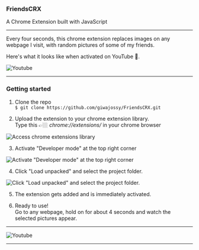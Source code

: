 ### FriendsCRX
A Chrome Extension built with JavaScript
***

Every four seconds, this chrome extension replaces images on any webpage I visit, with random pictures of some of my friends. 

Here's what it looks like when activated on YouTube 👀. 

![Youtube](https://res.cloudinary.com/dd3hmuucq/image/upload/v1626372936/friendsFX/sddd_w6nxdb.jpg)


***
### Getting started


1. Clone the repo  
`$ git clone https://github.com/giwajossy/FriendsCRX.git`


2. Upload the extension to your chrome extension library.  
Type this 👉🏼 _chrome://extensions/_ in your chrome browser


![Access chrome extensions library](https://res.cloudinary.com/dd3hmuucq/image/upload/v1626407266/friendsFX/1._chrome_extension_lttgyp.jpg)


3. Activate "Developer mode" at the top right corner

![Activate "Developer mode" at the top right corner](https://res.cloudinary.com/dd3hmuucq/image/upload/v1626407267/friendsFX/2._Activate_Developer_mode_oo6jer.jpg)


4. Click "Load unpacked" and select the project folder. 

![Click "Load unpacked" and select the project folder. ](https://res.cloudinary.com/dd3hmuucq/image/upload/v1626407267/friendsFX/3._Load_unpacked_c16b6f.jpg)


5. The extension gets added and is immediately activated.

6. Ready to use!  
Go to any webpage, hold on for about 4 seconds and watch the selected pictures appear.

***

![Youtube](https://res.cloudinary.com/dd3hmuucq/image/upload/v1626372931/friendsFX/sdfs_tlhg8u.jpg)

***